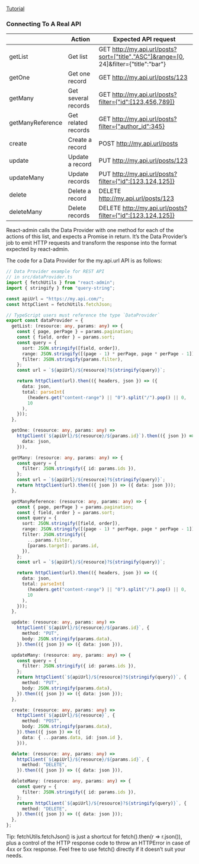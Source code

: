 [Tutorial]()

### Connecting To A Real API

|                  | Action              | Expected API request                                                                  |
| ---------------- | ------------------- | ------------------------------------------------------------------------------------- |
| getList          | Get list            | GET http://my.api.url/posts?sort=["title","ASC"]&range=[0, 24]&filter={"title":"bar"} |
| getOne           | Get one record      | GET http://my.api.url/posts/123                                                       |
| getMany          | Get several records | GET http://my.api.url/posts?filter={"id":[123,456,789]}                               |
| getManyReference | Get related records | GET http://my.api.url/posts?filter={"author_id":345}                                  |
| create           | Create a record     | POST http://my.api.url/posts                                                          |
| update           | Update a record     | PUT http://my.api.url/posts/123                                                       |
| updateMany       | Update records      | PUT http://my.api.url/posts?filter={"id":[123,124,125]}                               |
| delete           | Delete a record     | DELETE http://my.api.url/posts/123                                                    |
| deleteMany       | Delete records      | DELETE http://my.api.url/posts?filter={"id":[123,124,125]}                            |

React-admin calls the Data Provider with one method for each of the actions of this list, and expects a Promise in return. It’s the Data Provider’s job to emit HTTP requests and transform the response into the format expected by react-admin.

The code for a Data Provider for the my.api.url API is as follows:

```typescript
// Data Provider example for REST API
// in src/dataProvider.ts
import { fetchUtils } from "react-admin";
import { stringify } from "query-string";

const apiUrl = "https://my.api.com/";
const httpClient = fetchUtils.fetchJson;

// TypeScript users must reference the type `DataProvider`
export const dataProvider = {
  getList: (resource: any, params: any) => {
    const { page, perPage } = params.pagination;
    const { field, order } = params.sort;
    const query = {
      sort: JSON.stringify([field, order]),
      range: JSON.stringify([(page - 1) * perPage, page * perPage - 1]),
      filter: JSON.stringify(params.filter),
    };
    const url = `${apiUrl}/${resource}?${stringify(query)}`;

    return httpClient(url).then(({ headers, json }) => ({
      data: json,
      total: parseInt(
        (headers.get("content-range") || "0").split("/").pop() || 0,
        10
      ),
    }));
  },

  getOne: (resource: any, params: any) =>
    httpClient(`${apiUrl}/${resource}/${params.id}`).then(({ json }) => ({
      data: json,
    })),

  getMany: (resource: any, params: any) => {
    const query = {
      filter: JSON.stringify({ id: params.ids }),
    };
    const url = `${apiUrl}/${resource}?${stringify(query)}`;
    return httpClient(url).then(({ json }) => ({ data: json }));
  },

  getManyReference: (resource: any, params: any) => {
    const { page, perPage } = params.pagination;
    const { field, order } = params.sort;
    const query = {
      sort: JSON.stringify([field, order]),
      range: JSON.stringify([(page - 1) * perPage, page * perPage - 1]),
      filter: JSON.stringify({
        ...params.filter,
        [params.target]: params.id,
      }),
    };
    const url = `${apiUrl}/${resource}?${stringify(query)}`;

    return httpClient(url).then(({ headers, json }) => ({
      data: json,
      total: parseInt(
        (headers.get("content-range") || "0").split("/").pop() || 0,
        10
      ),
    }));
  },

  update: (resource: any, params: any) =>
    httpClient(`${apiUrl}/${resource}/${params.id}`, {
      method: "PUT",
      body: JSON.stringify(params.data),
    }).then(({ json }) => ({ data: json })),

  updateMany: (resource: any, params: any) => {
    const query = {
      filter: JSON.stringify({ id: params.ids }),
    };
    return httpClient(`${apiUrl}/${resource}?${stringify(query)}`, {
      method: "PUT",
      body: JSON.stringify(params.data),
    }).then(({ json }) => ({ data: json }));
  },

  create: (resource: any, params: any) =>
    httpClient(`${apiUrl}/${resource}`, {
      method: "POST",
      body: JSON.stringify(params.data),
    }).then(({ json }) => ({
      data: { ...params.data, id: json.id },
    })),

  delete: (resource: any, params: any) =>
    httpClient(`${apiUrl}/${resource}/${params.id}`, {
      method: "DELETE",
    }).then(({ json }) => ({ data: json })),

  deleteMany: (resource: any, params: any) => {
    const query = {
      filter: JSON.stringify({ id: params.ids }),
    };
    return httpClient(`${apiUrl}/${resource}?${stringify(query)}`, {
      method: "DELETE",
    }).then(({ json }) => ({ data: json }));
  },
};
```

Tip: fetchUtils.fetchJson() is just a shortcut for fetch().then(r => r.json()), plus a control of the HTTP response code to throw an HTTPError in case of 4xx or 5xx response. Feel free to use fetch() directly if it doesn’t suit your needs.
